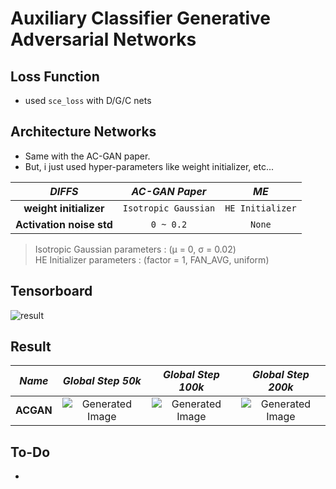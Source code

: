 # Auxiliary Classifier Generative Adversarial Networks

## Loss Function

* used ``sce_loss`` with D/G/C nets

## Architecture Networks

* Same with the AC-GAN paper.
* But, i just used hyper-parameters like weight initializer, etc...

*DIFFS* | *AC-GAN Paper* | *ME*  |
 :---:  |     :---:      | :---: |
 **weight initializer** | `Isotropic Gaussian` | ``HE Initializer`` |
 **Activation noise std** | ``0 ~ 0.2`` | ``None`` |

> Isotropic Gaussian parameters : (µ = 0, σ = 0.02) <br/>
> HE Initializer parameters     : (factor = 1, FAN_AVG, uniform)

## Tensorboard

![result](https://github.com/kozistr/Awesome-GANs/blob/master/ACGAN/acgan_tb.png)

## Result

*Name* | *Global Step 50k* | *Global Step 100k* | *Global Step 200k*
:---: | :---: | :---: | :---:
**ACGAN**     | ![Generated Image](https://github.com/kozistr/Awesome-GANs/blob/master/ACGAN/gen_img/train_00050000.png) | ![Generated Image](https://github.com/kozistr/Awesome-GANs/blob/master/ACGAN/gen_img/train_00100000.png) | ![Generated Image](https://github.com/kozistr/Awesome-GANs/blob/master/ACGAN/gen_img/train_00200000.png)

## To-Do
* 